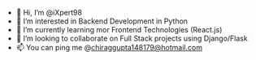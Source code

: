 - 👋 Hi, I’m @iXpert98
- 👀 I’m interested in Backend Development in Python
- 🌱 I’m currently learning mor Frontend Technologies (React.js)
- 💞️ I’m looking to collaborate on Full Stack projects using Django/Flask
- 📫 You can ping me @chiraggupta148179@hotmail.com

<!---
iXpert98/iXpert98 is a ✨ special ✨ repository because its `README.md` (this file) appears on your GitHub profile.
You can click the Preview link to take a look at your changes.
--->
